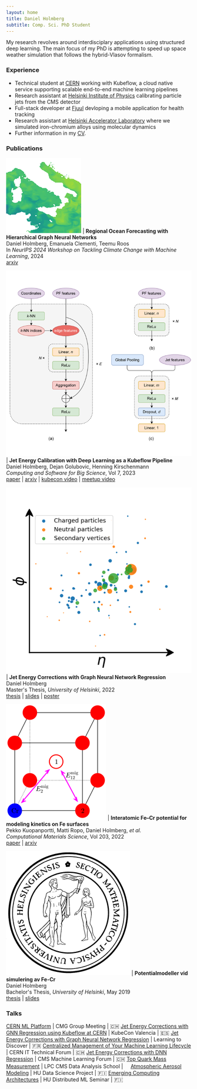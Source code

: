```yaml
---
layout: home
title: Daniel Holmberg
subtitle: Comp. Sci. PhD Student
---
```


My research revolves around interdisciplary applications using structured deep learning. The main focus of my PhD is attempting to speed up space weather simulation that follows the hybrid-Vlasov formalism.

### Experience

- Technical student at [CERN](https://home.cern) working with Kubeflow, a cloud native service supporting scalable end-to-end machine learning pipelines
- Research assistant at [Helsinki Institute of Physics](https://hip.fi) calibrating particle jets from the CMS detector
- Full-stack developer at [Fjuul](https://fjuul.com) devloping a mobile application for health tracking
- Research assistant at [Helsinki Accelerator Laboratory](https://helsinki.fi/en/researchgroups/helsinki-accelerator-laboratory) where we simulated iron-chromium alloys using molecular dynamics
- Further information in my [CV](assets/resume.pdf).

### Publications

![article](assets/img/seacast.gif) | **Regional Ocean Forecasting with Hierarchical Graph Neural Networks** <br> Daniel Holmberg, Emanuela Clementi, Teemu Roos <br> In _NeurIPS 2024 Workshop on Tackling Climate Change with Machine Learning_, 2024 <br> [arxiv](https://arxiv.org/abs/2410.11807)

![article](assets/img/jec_models.png) | **Jet Energy Calibration with Deep Learning as a Kubeflow Pipeline** <br> Daniel Holmberg, Dejan Golubovic, Henning Kirschenmann <br> _Computing and Software for Big Science_, Vol 7, 2023 <br> [paper](https://doi.org/10.1007/s41781-023-00103-y) \| [arxiv](https://arxiv.org/abs/2308.12724) \| [kubecon video](https://youtu.be/iqbsbXZDjs8) \| [meetup video](https://youtu.be/AWZT9ZYgohY)

![article](assets/img/particle_cloud_simple.png) | **Jet Energy Corrections with Graph Neural Network Regression** <br> Daniel Holmberg <br> Master's Thesis, _University of Helsinki_, 2022 <br> [thesis](http://urn.fi/URN:NBN:fi:hulib-202205302154) \| [slides](https://indico.ijclab.in2p3.fr/event/5999/timetable/#32-jet-energy-corrections-with) \| [poster](https://indico.physik.uni-muenchen.de/event/173/contributions/862/)

![article](assets/img/fecr_migration.png) | **Interatomic Fe–Cr potential for modeling kinetics on Fe surfaces** <br> Pekko Kuopanportti, Matti Ropo, Daniel Holmberg, _et al._ <br> _Computational Materials Science_, Vol 203, 2022 <br> [paper](https://doi.org/10.1016/j.commatsci.2021.110840) \| [arxiv](https://arxiv.org/abs/2105.12859)

![article](assets/img/sectio_physica.png) | **Potentialmodeller vid simulering av Fe-Cr** <br> Daniel Holmberg <br> Bachelor's Thesis, _University of Helsinki_, May 2019 <br> [thesis](assets/bsc_thesis.pdf) \| [slides](assets/slides/fecr_simumeet19.pdf)

### Talks

[CERN ML Platform](https://indico.cern.ch/event/1174414/#15-cern-ml-platform) | CMG Group Meeting | :switzerland:
[Jet Energy Corrections with GNN Regression using Kubeflow at CERN](https://kccnceu2022.sched.com/event/ytqv/jet-energy-corrections-with-gnn-regression-using-kubeflow-at-cern-daniel-holmberg-dejan-golubovic-cern) | KubeCon Valencia | :es:
[Jet Energy Corrections with Graph Neural Network Regression](https://indico.ijclab.in2p3.fr/event/5999/timetable/#32-jet-energy-corrections-with) | Learning to Discover | :fr:
[Centralized Management of Your Machine Learning Lifecycle](assets/slides/kubeflow_ittf21.pdf) | CERN IT Technical Forum | :switzerland:
[Jet Energy Corrections with DNN Regression](assets/slides/jec_dnn_cms21.pdf) | CMS Machine Learning Forum | :switzerland: 
[Top Quark Mass Measurement](assets/slides/top_mass_das21.pdf) | LPC CMS Data Analysis School | ㅤ
[Atmospheric Aerosol Modeling](assets/slides/aerosol_modeling_hu20.pdf) | HU Data Science Project | :finland:
[Emerging Computing Architectures](assets/slides/emerging_architectures_hu20.pdf) | HU Distributed ML Seminar | :finland:
